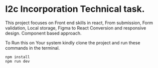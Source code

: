 # I2c Incorporation Technical task.

This project focuses on Front end skills in react, From submission, Form validation, Local storage, Figma to React Conversion and responsive design. 
Component based approach.  


To Run this on Your system kindly clone the project and run these commands in the terminal. 

```
npm install
npm run dev

```

